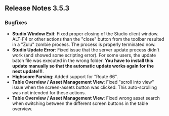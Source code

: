 ## Release Notes 3.5.3

### Bugfixes

- **Studio Window Exit**: Fixed proper closing of the Studio client window. ALT-F4 or other actions than the "close" button from the toolbar resulted in a "Zulu" zombie process. The process is properly terminated now.
- **Studio Update Error**: Fixed issue that the server update process didn't work (and showed some scripting error). For some users, the update batch file was executed in the wrong folder. **You have to install this update manually so that the automatic update works again for the next update!!!**.
- **Highscore Parsing**: Added support for "Route 66".
- **Table Overview / Asset Management View**: Fixed "scroll into view" issue when the screen-assets button was clicked. This auto-scrolling was not intended for these actions.
- **Table Overview / Asset Management View**: Fixed wrong asset search when switching between the different screen buttons in the table overview.